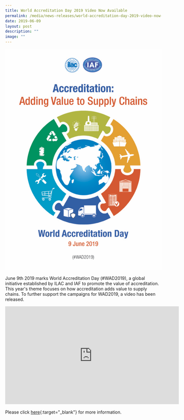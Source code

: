 ```yaml
---
title: World Accreditation Day 2019 Video Now Available
permalink: /media/news-releases/world-accreditation-day-2019-video-now-available/
date: 2019-06-09
layout: post
description: ""
image: ""
---
```

![World Accreditation Day 2019](/images/press-release/documents/WAD-2019-Poster.png)

June 9th 2019 marks World Accreditation Day (#WAD2019), a global initiative established by ILAC and IAF to promote the value of accreditation. This year's theme focuses on how accreditation adds value to supply chains. To further support the campaigns for WAD2019, a video has been released.

<div class="bp-youtube">
      <iframe allowfullscreen="" allow="autoplay; encrypted-media" frameborder="0" src="https://www.youtube.com/embed/VB87krtT2Pk" height="315" width="560"></iframe>
</div>

Please click [here](https://www.iaf.nu/articles/World\_Accreditation\_Day\_2019\_Video\_Now\_Available/611){:target="\_blank"} for more information.